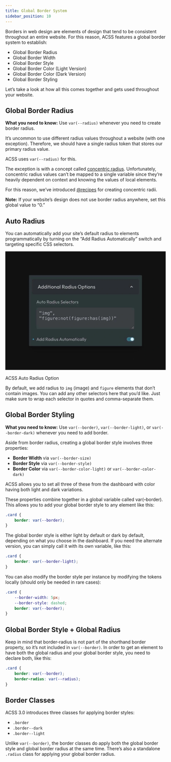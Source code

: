 ```yaml
---
title: Global Border System
sidebar_position: 10
---
```


Borders in web design are elements of design that tend to be consistent throughout an entire website. For this reason, ACSS features a global border system to establish:

- Global Border Radius
- Global Border Width
- Global Border Style
- Global Border Color (Light Version)
- Global Border Color (Dark Version)
- Global Border Styling

Let’s take a look at how all this comes together and gets used throughout your website.

## Global Border Radius

**What you need to know:** Use `var(--radius)` whenever you need to create border radius.

It’s uncommon to use different radius values throughout a website (with one exception). Therefore, we should have a single radius token that stores our primary radius value.

ACSS uses `var(--radius)` for this.

The exception is with a concept called [concentric radius](https://www.30secondsofcode.org/css/s/nested-border-radius/). Unfortunately, concentric radius values can’t be mapped to a single variable since they’re heavily dependent on context and knowing the values of local elements.

For this reason, we’ve introduced [@recipes](../recipes/) for creating concentric radii.

**Note:** If your website’s design does not use border radius anywhere, set this global value to “0.”

## Auto Radius

You can automatically add your site’s default radius to elements programmatically by turning on the “Add Radius Automatically” switch and targeting specific CSS selectors.

![ACSS Auto Radius Option](img/auto-radius-option.webp)

ACSS Auto Radius Option

By default, we add radius to `img` (image) and `figure` elements that don’t contain images. You can add any other selectors here that you’d like. Just make sure to wrap each selector in quotes and comma-separate them.

## Global Border Styling

**What you need to know:** Use `var(--border)`, `var(--border-light)`, or `var(--border-dark)` whenever you need to add border.

Aside from border radius, creating a global border style involves three properties:

- **Border Width** via `var(--border-size)`
- **Border Style** via `var(--border-style)`
- **Border Color** via `var(--border-color-light)` or `var(--border-color-dark)`

ACSS allows you to set all three of these from the dashboard with color having both light and dark variations.

These properties combine together in a global variable called var(–border). This allows you to add your global border style to any element like this:

```CSS
.card {
    border: var(--border);
}
```

The global border style is either light by default or dark by default, depending on what you choose in the dashboard. If you need the alternate version, you can simply call it with its own variable, like this:

```CSS
.card {
    border: var(--border-light);
}
```

You can also modify the border style per instance by modifying the tokens locally (should only be needed in rare cases):

```CSS
.card {
    --border-width: 5px;
    --border-style: dashed;
    border: var(--border);
}
```

## Global Border Style + Global Radius

Keep in mind that border-radius is not part of the shorthand border property, so it’s not included in `var(--border)`. In order to get an element to have both the global radius and your global border style, you need to declare both, like this:

```CSS
.card {
    border: var(--border);
    border-radius: var(--radius);
}
```

## Border Classes

ACSS 3.0 introduces three classes for applying border styles:

- `.border`
- `.border--dark`
- `.border--light`

Unlike `var(--border)`, the border classes do apply both the global border style and global border radius at the same time. There’s also a standalone `.radius` class for applying your global border radius.
